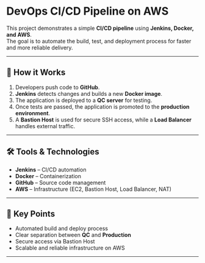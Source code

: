 # DevOps CI/CD Pipeline on AWS

This project demonstrates a simple **CI/CD pipeline** using **Jenkins, Docker, and AWS**.  
The goal is to automate the build, test, and deployment process for faster and more reliable delivery.

---

## 🚀 How it Works
1. Developers push code to **GitHub**.  
2. **Jenkins** detects changes and builds a new **Docker image**.  
3. The application is deployed to a **QC server** for testing.  
4. Once tests are passed, the application is promoted to the **production environment**.  
5. A **Bastion Host** is used for secure SSH access, while a **Load Balancer** handles external traffic.  

---

## 🛠️ Tools & Technologies
- **Jenkins** – CI/CD automation  
- **Docker** – Containerization  
- **GitHub** – Source code management  
- **AWS** – Infrastructure (EC2, Bastion Host, Load Balancer, NAT)  

---

## 📌 Key Points
- Automated build and deploy process  
- Clear separation between **QC** and **Production**  
- Secure access via Bastion Host  
- Scalable and reliable infrastructure on AWS  

---
